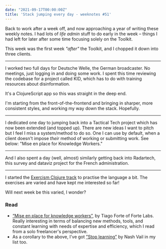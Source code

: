 ```yaml
---
date: "2021-09-17T00:00:00Z"
title: 'Stack jumping every day - weeknotes #51'
---
```


Back to work after a week off, and now approaching a year of writing these weekly notes. I had lots of _life admin_ stuff to do early in the week – things I had left for later after some time focusing solely on the Toolkit.

This week was the first week _"after"_ the Toolkit, and I chopped it down into three clients.


---

I worked two full days for Deutsche Welle, the German broadcaster. No meetings, just logging in and doing some work. I spent this time reviewing the codebase for a project called KID, which has to do with training resources about disinformation.

It's a ClojureScript app so this was straight in the deep end.

I'm starting from the front-of-the-frontend and bringing in sharper, more consistent styles, and working my way down the stack. Hopefully.

---

I dedicated one day to jumping back into a Tactical Tech project which has now been extended (and topped up). There are new ideas I want to pitch but I feel I miss a system/method to do so. One I can use by default, when a client doesn't impose _their_ method of working or submitting work. See below: "Mise en place for Knowledge Workers." 

---

And I also spent a day (well, almost) similarly getting back into Radartech, this survey and dataviz project for the French administration.

---

I started the [Exercism Clojure track](https://exercism.org/tracks/clojure) to practise the language a bit. The exercises are varied and have kept me interested so far!

Will next week be this varied, I wonder?

### Read
- [“Mise en place for knowledge workers”](https://fortelabs.co/blog/mise-en-place-for-knowledge-workers/), by Tiago Forte of Forte Labs. Really interesting in terms of balancing new methods, tools, and constant learning with needs of expertise and efficiency, which I read from a solo freelancer's perspective.
- As a corollary to the above, I've got [”Stop learning”](https://www.nashvail.me/blog/stop-learning) by Nash Vail in my list too.
